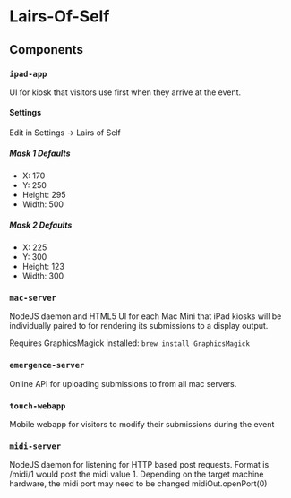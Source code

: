 Lairs-Of-Self
=============

## Components

### `ipad-app`
UI for kiosk that visitors use first when they arrive at the event.

#### Settings
Edit in Settings -> Lairs of Self

##### Mask 1 Defaults
- X: 170
- Y: 250
- Height: 295
- Width: 500

##### Mask 2 Defaults
- X: 225
- Y: 300
- Height: 123
- Width: 300


### `mac-server`
NodeJS daemon and HTML5 UI for each Mac Mini that iPad kiosks will be individually paired to for rendering its submissions to a display output.

Requires GraphicsMagick installed: `brew install GraphicsMagick`

### `emergence-server`
Online API for uploading submissions to from all mac servers.

### `touch-webapp`
Mobile webapp for visitors to modify their submissions during the event

### `midi-server`
NodeJS daemon for listening for HTTP based post requests. Format is /midi/1 would post the midi value 1. Depending on the target machine hardware, the midi port may need to be changed midiOut.openPort(0)
